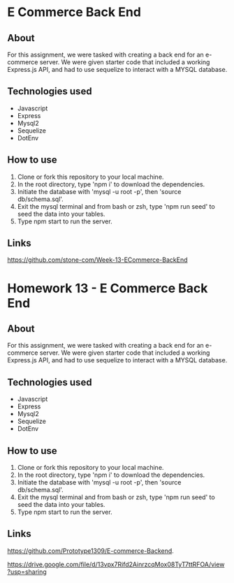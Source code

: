 # E Commerce Back End

## About
For this assignment, we were tasked with creating a back end for an e-commerce server. We were given starter code that included a working Express.js API, and had to use sequelize to interact with a MYSQL database.

## Technologies used
- Javascript
- Express
- Mysql2
- Sequelize
- DotEnv

## How to use

1. Clone or fork this repository to your local machine. 
2. In the root directory, type  'npm i' to download the dependencies.
3. Initiate the database with 'mysql -u root -p', then 'source db/schema.sql'.
4. Exit the mysql terminal and from bash or zsh, type 'npm run seed' to seed the data into your tables.
5. Type npm start to run the server.

## Links
https://github.com/stone-com/Week-13-ECommerce-BackEnd  

# Homework 13 - E Commerce Back End

## About
For this assignment, we were tasked with creating a back end for an e-commerce server. We were given starter code that included a working Express.js API, and had to use sequelize to interact with a MYSQL database.

## Technologies used
- Javascript
- Express
- Mysql2
- Sequelize
- DotEnv

## How to use

1. Clone or fork this repository to your local machine. 
2. In the root directory, type  'npm i' to download the dependencies.
3. Initiate the database with 'mysql -u root -p', then 'source db/schema.sql'.
4. Exit the mysql terminal and from bash or zsh, type 'npm run seed' to seed the data into your tables.
5. Type npm start to run the server.

## Links
https://github.com/Prototype1309/E-commerce-Backend.

https://drive.google.com/file/d/13vpx7Rifd2AinrzcqMox08TyT7ttRFOA/view?usp=sharing